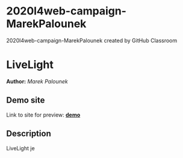 # 2020l4web-campaign-MarekPalounek
2020l4web-campaign-MarekPalounek created by GitHub Classroom
# LiveLight
**Author:** *Marek Palounek*
## Demo site
Link to site for preview: **[demo]()** 

## Description
LiveLight je 
